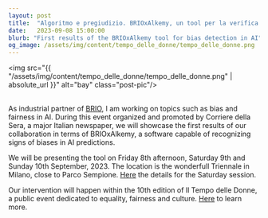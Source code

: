 ```yaml
---
layout: post
title:  "Algoritmo e pregiudizio. BRIOxAlkemy, un tool per la verifica di bias in IA"
date:   2023-09-08 15:00:00
blurb: "First results of the BRIOxAlkemy tool for bias detection in AI"
og_image: /assets/img/content/tempo_delle_donne/tempo_delle_donne.png
---
```


<img src="{{ "/assets/img/content/tempo_delle_donne/tempo_delle_donne.png" | absolute_url }}" alt="bay" class="post-pic"/>
<br />
<br />

As industrial partner of [BRIO](https://sites.unimi.it/brio/), I am working on topics such as bias and fairness in AI. During this event organized and promoted by Corriere della Sera, a major Italian newspaper, we will showcase the first results of our collaboration in terms of BRIOxAlkemy, a software capable of recognizing signs of biases in AI predictions. 

We will be presenting the tool on Friday 8th afternoon, Saturday 9th and Sunday 10th September, 2023. The location is the wonderfull Triennale in Milano, close to Parco Sempione. [Here](https://eventi.corriere.it/il-tempo-delle-donne-2023/evento/algoritmo-e-pregiudizio-2/) the details for the Saturday session.

Our intervention will happen within the 10th edition of Il Tempo delle Donne, a public event dedicated to equality, fairness and culture. [Here](https://27esimaora.corriere.it/il-tempo-delle-donne/) to learn more. 
